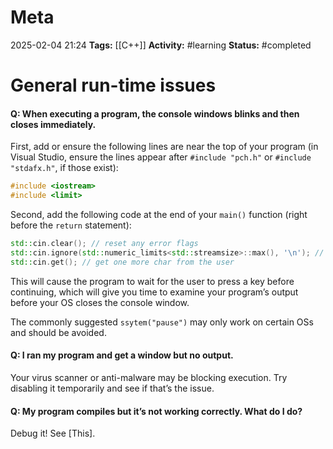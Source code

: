 # Meta
2025-02-04 21:24
**Tags:** [[C++]]
**Activity:** #learning 
**Status:** #completed 

# General run-time issues

#### Q: When executing a program, the console windows blinks and then closes immediately.
First, add or ensure the following lines are near the top of your program (in Visual Studio, ensure the lines appear after `#include "pch.h"` or `#include "stdafx.h"`, if those exist):

```C++ title:example.cpp
#include <iostream>
#include <limit>
```

Second, add the following code at the end of your `main()` function (right before the `return` statement):
```C++ title:example.cpp
std::cin.clear(); // reset any error flags
std::cin.ignore(std::numeric_limits<std::streamsize>::max(), '\n'); // ignore any characters in the input bugger until we find an enter character
std::cin.get(); // get one more char from the user
```

This will cause the program to wait for the user to press a key before continuing, which will give you time to examine your program’s output before your OS closes the console window.

The commonly suggested `ssytem("pause")` may only work on certain OSs and should be avoided.

#### Q: I ran my program and get a window but no output.
Your virus scanner or anti-malware may be blocking execution. Try disabling it temporarily and see if that’s the issue.

#### Q: My program compiles but it’s not working correctly. What do I do?
Debug it! See [This].
